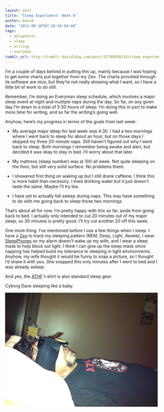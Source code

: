 ```yaml
---
layout: post
title: "Sleep Experiment: Week 6"
author: David
date: "2012-09-18T07:28:56-04:00"
tags:
  - polyphasic
  - sleep
  - writing
  - everyman
tumblr_url: http://tumblr.davidlday.com/post/31790910214/sleep-experiment-week-6
---
```


I’m a couple of days behind in putting this up, mainly because I was hoping to
get some charts put together from my Zeo. The charts provided through its
software are nice, but they’re not really showing what I want, so I have a
little bit of work to do still.

Remember, I’m doing an Everyman sleep schedule, which involves a major sleep
event at night and multiple naps during the day. So far, on any given day I’m
down to a total of 5:30 hours of sleep. I’m doing this in part to make more time
for writing, and so far the writing’s going well.

Anyhow, here’s my progress in terms of the goals from last week:

- My average major sleep for last week was 4:30. I had a two mornings where I
  went back to sleep for about an hour, but on those days I skipped my three
  20-minute naps. Still haven’t figured out why I went back to sleep. Both
  mornings I remember being awake and alert, but decided it was okay to stay in
  bed. I’ll worry about that later.

- My mattress (sleep number) was at 100 all week. Not quite sleeping on the
  floor, but still very solid surface. No problems there.

- I showered first thing on waking up but I still drank caffeine. I think this
  is more habit than necessity. I tried drinking water but it just doesn’t taste
  the same. Maybe I’ll try tea.

- I have yet to actually fall asleep during naps. This may have something to do
  with me going back to sleep those two mornings.

That’s about all for now. I’m pretty happy with this so far, aside from going
back to bed. I actually only intended to cut 20 minutes out of my major sleep,
so 30 minutes is pretty good. I’ll try cut another 20 off this week.

One more thing. I’ve mentioned before I use a few things when I sleep. I have a
[Zeo](http://www.myzeo.com/) to track my sleeping pattern (REM, Deep, Light,
Awake), I wear [SleepPhones](http://www.sleepphones.com/) so my alarm doesn’t
wake up my wife, and I wear a sleep mask to help block out light. I think I can
give up the sleep mask since napping has helped build my tolerance to sleeping
in light environments. Anyhow, my wife thought it would be funny to snap a
picture, so I thought I’d share it with you. She snapped this only minutes after
I went to bed and I was already asleep.

And yes, the
[ATHF](http://www.adultswim.com/shows/aqua-teen-hunger-force/index.html) t-shirt
is also standard sleep gear.

Cyborg Dave sleeping like a baby.

![Sleeping Cyborg Dave](/images/imported/tumblr/tumblr_majm54RiUy1r5rd2t.jpg)
